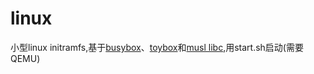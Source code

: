 # linux
小型linux initramfs,基于[busybox](https://busybox.net/)、[toybox](https://landley.net/toybox/)和[musl libc](https://musl.libc.org/),用start.sh启动(需要QEMU)  
